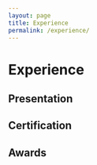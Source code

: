 ```yaml
---
layout: page
title: Experience
permalink: /experience/
---
```

# Experience
## Presentation

## Certification

## Awards